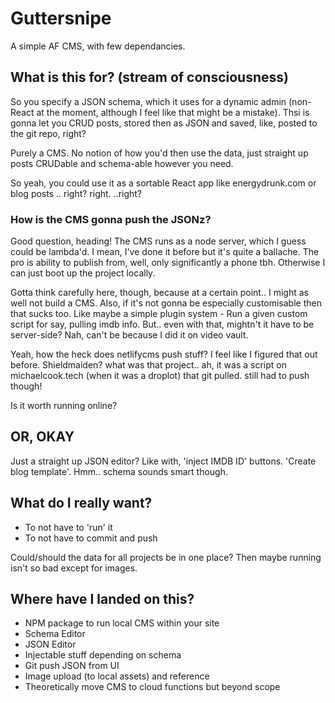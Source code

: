 # Guttersnipe

A simple AF CMS, with few dependancies.

## What is this for? (stream of consciousness)

So you specify a JSON schema, which it uses for a dynamic admin (non-React at the moment, although I feel like that might be a mistake).
Thsi is gonna let you CRUD posts, stored then as JSON and saved, like, posted to the git repo, right?

Purely a CMS. No notion of how you'd then use the data, just straight up posts CRUDable and schema-able however you need.

So yeah, you could use it as a sortable React app like energydrunk.com or blog posts .. right? right.
..right?

### How is the CMS gonna push the JSONz?

Good question, heading! The CMS runs as a node server, which I guess could be lambda'd. I mean, I've done it before but it's quite a ballache. The pro is ability to publish from, well, only significantly a phone tbh. Otherwise I can just boot up the project locally.

Gotta think carefully here, though, because at a certain point.. I might as well not build a CMS. Also, if it's not gonna be especially customisable then that sucks too. Like maybe a simple plugin system -
Run a given custom script for say, pulling imdb info. But.. even with that, mightn't it have to be server-side? Nah, can't be because I did it on video vault.

Yeah, how the heck does netlifycms push stuff? I feel like I figured that out before. Shieldmaiden? what was that project.. ah, it was a script on michaelcook.tech (when it was a droplot) that git pulled. still had to push though!

Is it worth running online?

## OR, OKAY

Just a straight up JSON editor?
Like with, 'inject IMDB ID' buttons. 'Create blog template'.
Hmm.. schema sounds smart though.

## What do I really want?

- To not have to 'run' it
- To not have to commit and push

Could/should the data for all projects be in one place? Then maybe running isn't so bad except for images.

## Where have I landed on this?

- NPM package to run local CMS within your site
- Schema Editor
- JSON Editor
- Injectable stuff depending on schema
- Git push JSON from UI
- Image upload (to local assets) and reference
- Theoretically move CMS to cloud functions but beyond scope
